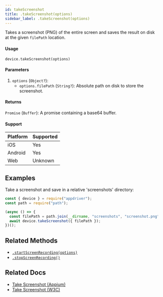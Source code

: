 ```yaml
---
id: takeScreenshot
title: .takeScreenshot(options)
sidebar_label: .takeScreenshot(options)
---
```


Takes a screenshot (PNG) of the entire screen and saves the result on disk at the given `filePath` location.

#### Usage

```text
device.takeScreenshot(options)
```

#### Parameters

1. `options` (`Object?`):
    - `options.filePath` (`String?`): Absolute path on disk to store the screenshot. 

#### Returns

`Promise` (`Buffer`): A promise containing a base64 buffer.

#### Support

| Platform | Supported |
| -------- | --------- |
| iOS      | Yes       |
| Android  | Yes       |
| Web      | Unknown   |

## Examples

Take a screenshot and save in a relative 'screenshots' directory:

```javascript
const { device } = require("appdriver");
const path = require("path");

(async () => {
  const filePath = path.join(__dirname, "screenshots", "screenshot.png");
  await device.takeScreenshot({ filePath });
})();
```

## Related Methods

- [`.startScreenRecording(options)`](./startScreenRecording.md)
- [`.stopScreenRecording()`](./stopScreenRecording.md)

## Related Docs

- [Take Screenshot (Appium)](http://appium.io/docs/en/commands/session/screenshot/)
- [Take Screenshot (W3C)](https://www.w3.org/TR/webdriver/#dfn-take-screenshot)